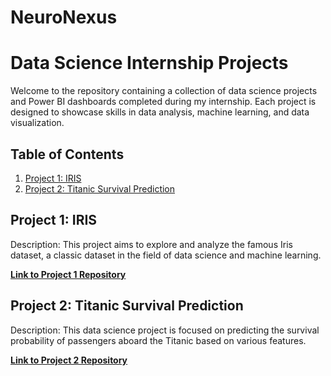 # NeuroNexus
# Data Science Internship Projects

Welcome to the repository containing a collection of data science projects and Power BI dashboards completed during my internship. Each project is designed to showcase skills in data analysis, machine learning, and data visualization.

## Table of Contents

1. [Project 1: IRIS](#IRIS)
2. [Project 2: Titanic Survival Prediction](#Titanic_Survival_Prediction)

## Project 1: IRIS

Description: This project aims to explore and analyze the famous Iris dataset, a classic dataset in the field of data science and machine learning.

**[Link to Project 1 Repository](https://github.com/th-shristi/NeuroNexus/tree/main/IRIS)**

## Project 2: Titanic Survival Prediction

Description: This data science project is focused on predicting the survival probability of passengers aboard the Titanic based on various features.

**[Link to Project 2 Repository](https://github.com/th-shristi/NeuroNexus/tree/main/Titanic%20Survival%20Prediction)**


